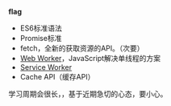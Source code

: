 **flag**
-   ES6标准语法
-   Promise标准
-   fetch，全新的获取资源的API。（次要）
-   [Web Worker](https://developer.mozilla.org/en-US/docs/Web/API/Web_Workers_API/Using_web_workers)，JavaScript解决单线程的方案
-   [Service Worker](https://developer.mozilla.org/en-US/docs/Web/API/Service_Worker_API)
-   Cache API（缓存API）

学习周期会很长，，基于近期急切的心态，要小心。

